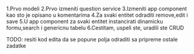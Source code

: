 1.Prvo modeli
2.Prvo izmeniti question service
3.Izmeniti app component kao sto je opisano u komentarima
4.Za svaki entitet odraditi remove,edit i save
5.U app component za svaki entitet instancirati dinamicku formu,search i genericnu tabelu
6.Cestitam, uspeli ste, uradili ste CRUD

TODO: 
resiti kod edita da se popune polja
odraditi sa pripreme ostale zadatke